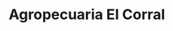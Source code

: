 ---
title: "Agropecuaria El Corral"
url: /santa-lucia-milpas-altas/agropecuaria-el-corral/
shop: granja
---